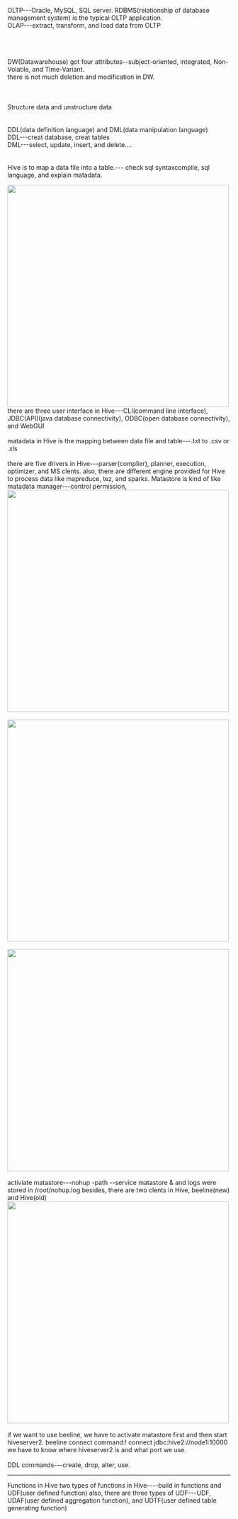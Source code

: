 OLTP---Oracle, MySQL, SQL server. RDBMS(relationship of database management system) is the typical OLTP application.  
OLAP---extract, transform, and load data from OLTP  
<br>
<br>
<br>

DW(Datawarehouse) got four attributes--subject-oriented, integrated, Non-Volatile, and Time-Variant.  
there is not much deletion and modification in DW.  
<br>
<br>
<br>
Structure data and unstructure data
<br>
<br>
<br>
DDL(data definition language) and DML(data manipulation language)  
DDL---creat database, creat tables  
DML---select, update, insert, and delete....   
<br>
<br>
Hive is to map a data file into a table.--- check sql syntaxcompile, sql language, and explain matadata.  

<img src="https://user-images.githubusercontent.com/111692657/210121683-c43fef1d-e34b-4f76-8ae4-162751fd1708.png" width="500">  
there are three user interface in Hive---CLI(command line interface), JDBC(API)(java database connectivity), ODBC(open database connectivity), and WebGUI  
<br/>
<br/>
matadata in Hive is the mapping between data file and table---.txt to .csv or .xls  
<br>
<br>
there are five drivers in Hive---parser(complier), planner, execution, optimizer, and MS clents.  
also, there are different engine provided for Hive to process data like mapreduce, tez, and sparks.  
Matastore is kind of like matadata manager---control permission, 
<img src="https://user-images.githubusercontent.com/111692657/210122007-1b90f1a2-9d03-4f21-97d6-735a6cf39954.png" width="500">  
<br>
<br>
<img src="https://user-images.githubusercontent.com/111692657/210122097-76ae60b6-c241-46f9-823a-858d48c23017.png" width="500">  
<br>
<br>
<img src="https://user-images.githubusercontent.com/111692657/210122060-1d8619f9-f37e-44bc-98c0-5b2c4b78795a.png" width="500">
<br>
<br>
activiate matastore---nohup -path --service matastore & and logs were stored in /root/nohup.log  
besides, there are two clents in Hive, beeline(new) and Hive(old)  
<img src="https://user-images.githubusercontent.com/111692657/210122622-08b51e36-049f-4d44-abcc-0d3b67d32875.png" width="500">  
<br/>
<br/>
if we want to use beeline, we have to activate matastore first and then start hiveserver2.  
beeline connect command:! connect jdbc:hive2://node1:10000  we have to know where hiveserver2 is and what port we use.  
<br>
<br>
DDL commands---create, drop, alter, use.

-------------------------------------------------------------------------------------
Functions in Hive
two types of functions in Hive----build in functions and UDF(user defined function)
also, there are three types of UDF---UDF, UDAF(user defined aggregation function), and UDTF(user defined table generating function)











